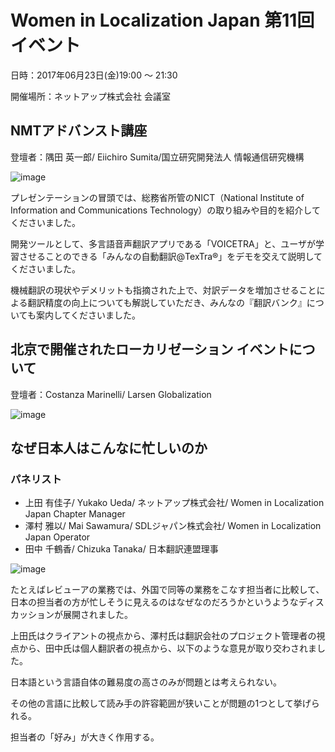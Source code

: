 # Women in Localization Japan 第11回イベント

日時：2017年06月23日(金)19:00 ～ 21:30

開催場所：ネットアップ株式会社 会議室

## NMTアドバンスト講座
登壇者：隅田 英一郎/ Eiichiro Sumita/国立研究開発法人 情報通信研究機構

![image](img/11_01.png)

プレゼンテーションの冒頭では、総務省所管のNICT（National Institute of Information and Communications Technology）の取り組みや目的を紹介してくださいました。

開発ツールとして、多言語音声翻訳アプリである「VOICETRA」と、ユーザが学習させることのできる「みんなの自動翻訳@TexTra®」をデモを交えて説明してくださいました。

機械翻訳の現状やデメリットも指摘された上で、対訳データを増加させることによる翻訳精度の向上についても解説していただき、みんなの『翻訳バンク』についても案内してくださいました。

## 北京で開催されたローカリゼーション イベントについて
登壇者：Costanza Marinelli/ Larsen Globalization

![image](img/11_02.png)

## なぜ日本人はこんなに忙しいのか
### パネリスト
- 上田 有佳子/ Yukako Ueda/ ネットアップ株式会社/ Women in Localization Japan Chapter Manager 
- 澤村 雅以/ Mai Sawamura/ SDLジャパン株式会社/ Women in Localization Japan Operator 
- 田中 千鶴香/ Chizuka Tanaka/ 日本翻訳連盟理事

![image](img/11_03.png)

たとえばレビューアの業務では、外国で同等の業務をこなす担当者に比較して、日本の担当者の方が忙しそうに見えるのはなぜなのだろうかというようなディスカッションが展開されました。

上田氏はクライアントの視点から、澤村氏は翻訳会社のプロジェクト管理者の視点から、田中氏は個人翻訳者の視点から、以下のような意見が取り交わされました。

日本語という言語自体の難易度の高さのみが問題とは考えられない。

その他の言語に比較して読み手の許容範囲が狭いことが問題の1つとして挙げられる。

担当者の「好み」が大きく作用する。
